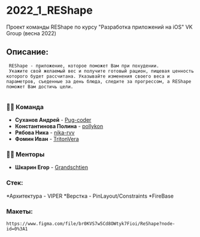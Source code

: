# 2022_1_REShape
Проект команды REShape по курсу "Разработка приложений на iOS" VK Group (весна 2022)
## Описание:
     REShape - приложение, которое поможет Вам при похудении.
     Укажите свой желаемый вес и получите готовый рацион, пищевая ценность которого будет рассчитана. Указывайте изменения своего веса и параметров, съеденные за день блюда, следите за прогрессом, а REShape поможет Вам достичь цели.
          
### 👨‍💻 Команда
* **Суханов Андрей** - [Pug-coder](https://github.com/Pug-coder)
* **Константинова Полина** - [pollykon](https://github.com/orgs/R-E-Shape/people/pollykon)
* **Рябова Ника** - [nika-rvv](https://github.com/nika-rvv)
* **Фомин Иван** - [TritonVera](https://github.com/TritonVera)


### 🧑‍🏫 Менторы
* **Шкарин Егор** - [Grandschtien](https://github.com/Grandschtien)

### Стек:
*Архитектура - VIPER
*Верстка - PinLayout/Constraints 
*FireBase

### Макеты: 
    https://www.figma.com/file/br0KVS7w5Cd8OWtyk7Fioi/ReShape?node-id=0%3A1
